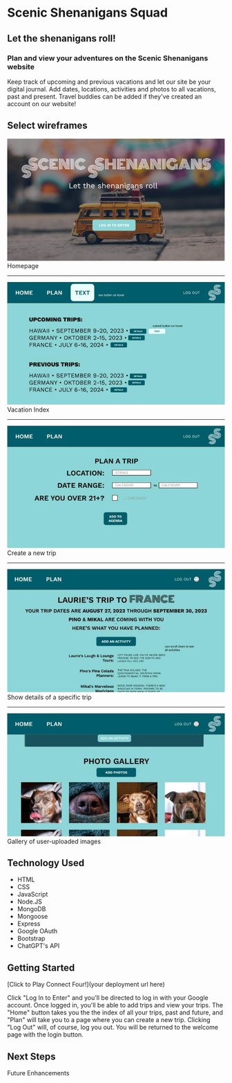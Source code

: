 # Scenic Shenanigans Squad

## Let the shenanigans roll!

### Plan and view your adventures on the Scenic Shenanigans website
Keep track of upcoming and previous vacations and let our site be your digital journal. Add dates, locations, activities and photos to all vacations, past and present. Travel buddies can be added if they've created an account on our website!

## Select wireframes
![Wireframe screenshot](public/images/wireframe-homepage.jpg)
Homepage

_________________

![Wireframe screenshot](public/images/wireframe-index.jpg)
Vacation Index

_________________

![Wireframe screenshot](public/images/wireframe-new-trip.jpg)
Create a new trip

_________________

![Wireframe screenshot](public/images/Wireframe-showpage.jpg)
Show details of a specific trip

_________________

![Wireframe screenshot](public/images/Wireframe-images.jpg)
Gallery of user-uploaded images

## Technology Used
- HTML
- CSS
- JavaScript
- Node.JS
- MongoDB
- Mongoose
- Express
- Google OAuth
- Bootstrap
- ChatGPT's API

## Getting Started
[Click to Play Connect Four!](your deployment url here)

Click "Log In to Enter" and you'll be directed to log in with your Google account. Once logged in, you'll be able to add trips and view your trips. The "Home" button takes you the the index of all your trips, past and future, and "Plan" will take you to a page where you can create a new trip. Clicking "Log Out" will, of course, log you out. You will be returned to the welcome page with the login button.



## Next Steps
Future Enhancements